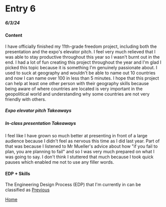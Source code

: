 # Entry 6
##### 6/3/24

#### Content
I have officially finished my 11th-grade freedom project, including both the presentation and the expo's elevator pitch. I feel very much relieved that I was able to stay productive throughout this year so I wasn't burnt out in the end. I had a lot of fun creating this project throughout the year and I'm glad I picked this topic because it is something I'm genuinely passionate about. I used to suck at geography and wouldn't be able to name out 10 countries and now I can name over 100 in less than 5 minutes. I hope that this project can help at least one other person with their geography skills because being aware of where countries are located is very important in the geopolitical world and understanding why some countries are not very friendly with others.

##### Expo elevator pitch Takeaways

##### In-class presentation Takeaways
I feel like I have grown so much better at presenting in front of a large audience because I didn't feel as nervous this time as I did last year. Part of that was because I listened to Mr Mueller's advice about how "if you fail to plan, you are planning to fail" and so I was very much prepared on what I was going to say. I don't think I stuttered that much because I took quick pauses which enabled me not to use any filler words.

#### EDP + Skills
The Engineering Design Process (EDP) that I'm currently in can be classified as 
[Previous](entry05.md)

[Home](../README.md)
